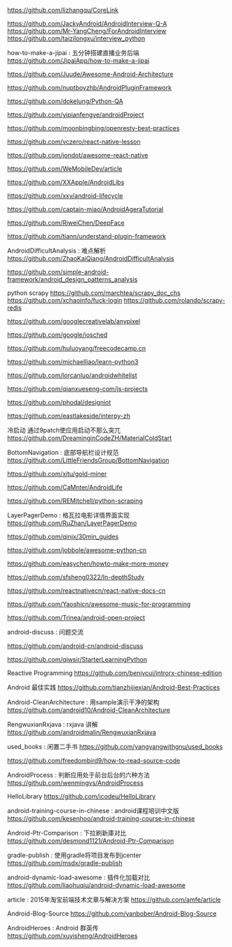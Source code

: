 https://github.com/lizhangqu/CoreLink

https://github.com/JackyAndroid/AndroidInterview-Q-A
https://github.com/Mr-YangCheng/ForAndroidInterview
https://github.com/taizilongxu/interview_python

how-to-make-a-jipai : 五分钟搭建直播业务后端
https://github.com/JipaiApp/how-to-make-a-jipai



https://github.com/Juude/Awesome-Android-Architecture

https://github.com/nuptboyzhb/AndroidPluginFramework

https://github.com/dokelung/Python-QA

https://github.com/yipianfengye/androidProject

https://github.com/moonbingbing/openresty-best-practices

https://github.com/vczero/react-native-lesson

https://github.com/jondot/awesome-react-native

https://github.com/WeMobileDev/article

https://github.com/XXApple/AndroidLibs

https://github.com/xxv/android-lifecycle

https://github.com/captain-miao/AndroidAgeraTutorial

https://github.com/RiweiChen/DeepFace

https://github.com/tiann/understand-plugin-framework

AndroidDifficultAnalysis : 难点解析
https://github.com/ZhaoKaiQiang/AndroidDifficultAnalysis

https://github.com/simple-android-framework/android_design_patterns_analysis

python scrapy
https://github.com/marchtea/scrapy_doc_chs
https://github.com/xchaoinfo/fuck-login
https://github.com/rolando/scrapy-redis

https://github.com/googlecreativelab/anypixel

https://github.com/google/iosched

https://github.com/huluoyang/freecodecamp.cn

https://github.com/michaelliao/learn-python3

https://github.com/lorcanluo/androidwhitelist

https://github.com/qianxueseng-com/js-projects

https://github.com/phodal/designiot

https://github.com/eastlakeside/interpy-zh

冷启动 通过9patch使应用启动不那么突兀
https://github.com/DreaminginCodeZH/MaterialColdStart

BottomNavigation : 底部导航栏设计规范
https://github.com/LittleFriendsGroup/BottomNavigation

https://github.com/xitu/gold-miner

https://github.com/CaMnter/AndroidLife

https://github.com/REMitchell/python-scraping

LayerPagerDemo : 格瓦拉电影详情界面实现
https://github.com/RuZhan/LayerPagerDemo

https://github.com/qinjx/30min_guides

https://github.com/jobbole/awesome-python-cn

https://github.com/easychen/howto-make-more-money

https://github.com/sfsheng0322/In-depthStudy

https://github.com/reactnativecn/react-native-docs-cn

https://github.com/Yaoshicn/awesome-music-for-programming

https://github.com/Trinea/android-open-project

android-discuss : 问题交流

https://github.com/android-cn/android-discuss

https://github.com/qiwsir/StarterLearningPython

Reactive Programming
https://github.com/benjycui/introrx-chinese-edition

Android 最佳实践
https://github.com/tianzhijiexian/Android-Best-Practices

Android-CleanArchitecture : 用sample演示干净的架构
https://github.com/android10/Android-CleanArchitecture

RengwuxianRxjava : rxjava 讲解
https://github.com/androidmalin/RengwuxianRxjava

used_books : 闲置二手书
https://github.com/yangyangwithgnu/used_books

https://github.com/freedombird9/how-to-read-source-code

AndroidProcess : 判断应用处于前台后台的六种方法
https://github.com/wenmingvs/AndroidProcess

HelloLibrary
https://github.com/icodeu/HelloLibrary

android-training-course-in-chinese : android课程培训中文版
https://github.com/kesenhoo/android-training-course-in-chinese

Android-Ptr-Comparison : 下拉刷新庫对比
https://github.com/desmond1121/Android-Ptr-Comparison

gradle-publish : 使用gradle将项目发布到jcenter
https://github.com/msdx/gradle-publish

android-dynamic-load-awesome : 插件化加载对比
https://github.com/liaohuqiu/android-dynamic-load-awesome

article : 2015年淘宝前端技术文章与解决方案
https://github.com/amfe/article

Android-Blog-Source
https://github.com/yanbober/Android-Blog-Source

AndroidHeroes : Android 群英传
https://github.com/xuyisheng/AndroidHeroes
